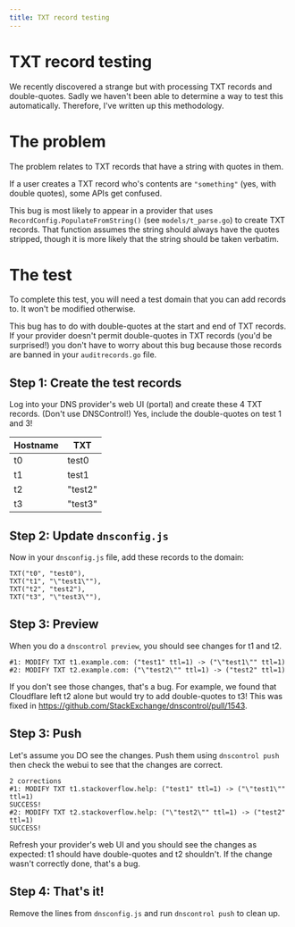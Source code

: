 ```yaml
---
title: TXT record testing
---
```

# TXT record testing

We recently discovered a strange but with processing TXT records and
double-quotes.  Sadly we haven't been able to determine a way to test this
automatically.  Therefore, I've written up this methodology.

# The problem

The problem relates to TXT records that have a string with quotes in them.

If a user creates a TXT record who's contents are `"something"` (yes, with
double quotes), some APIs get confused.

This bug is most likely to appear in a provider that uses
`RecordConfig.PopulateFromString()` (see `models/t_parse.go`) to create TXT
records. That function assumes the string should always have the quotes
stripped, though it is more likely that the string should be taken verbatim.

# The test

To complete this test, you will need a test domain that you can add records to.
It won't be modified otherwise.

This bug has to do with double-quotes at the start and end of TXT records. If
your provider doesn't permit double-quotes in TXT records (you'd be surprised!)
you don't have to worry about this bug because those records are banned
in your `auditrecords.go` file.

## Step 1: Create the test records

Log into your DNS provider's web UI (portal) and create these 4 TXT records.  (Don't use DNSControl!) Yes, include the double-quotes on test 1 and 3!

| Hostname      | TXT       |
|---------------|-----------|
| t0            | test0     |
| t1            | test1     |
| t2            | "test2"   |
| t3            | "test3"   |


## Step 2: Update `dnsconfig.js`

Now in your `dnsconfig.js` file, add these records to the domain:

    TXT("t0", "test0"),
    TXT("t1", "\"test1\""),
    TXT("t2", "test2"),
    TXT("t3", "\"test3\""),

## Step 3: Preview

When you do a `dnscontrol preview`, you should see changes for t1 and t2.

```text
#1: MODIFY TXT t1.example.com: ("test1" ttl=1) -> ("\"test1\"" ttl=1)
#2: MODIFY TXT t2.example.com: ("\"test2\"" ttl=1) -> ("test2" ttl=1)
```

If you don't see those changes, that's a bug.  For example, we found that
Cloudflare left t2 alone but would try to add double-quotes to t3!  This was
fixed in https://github.com/StackExchange/dnscontrol/pull/1543.

## Step 3: Push

Let's assume you DO see the changes.  Push them using `dnscontrol push`
then check the webui to see that the changes are correct.

```text
2 corrections
#1: MODIFY TXT t1.stackoverflow.help: ("test1" ttl=1) -> ("\"test1\"" ttl=1)
SUCCESS!
#2: MODIFY TXT t2.stackoverflow.help: ("\"test2\"" ttl=1) -> ("test2" ttl=1)
SUCCESS!
```

Refresh your provider's web UI and you should see the changes as expected: t1
should have double-quotes and t2 shouldn't.  If the change wasn't correctly
done, that's a bug.

## Step 4: That's it!

Remove the lines from `dnsconfig.js` and run `dnscontrol push` to clean up.
